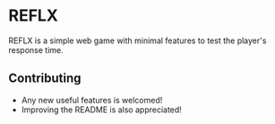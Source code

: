 # REFLX

REFLX is a simple web game with minimal features to test the player's response time.

## Contributing
* Any new useful features is 
welcomed!
* Improving the README is also appreciated!